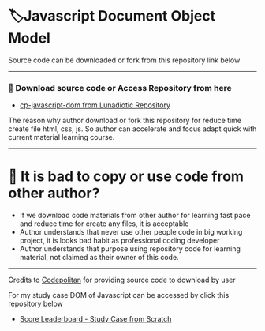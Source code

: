 # 🏷️Javascript Document Object Model
Source code can be downloaded or fork from this repository link below
***
### 📒 Download source code or Access Repository from here
- [cp-javascript-dom from Lunadiotic Repository](https://github.com/lunadiotic/cp-javascript-dom)

The reason why author download or fork this repository for reduce time create file html, css, js.
So author can accelerate and focus adapt quick with current material learning course.
***
# 📌 It is bad to copy or use code from other author?
- If we download code materials from other author for learning fast pace and reduce time for create any files, it is acceptable
- Author understands that never use other people code in big working project, it is looks bad habit as professional coding developer
- Author understands that purpose using repository code for learning material, not claimed as their owner of this code.

***
Credits to [Codepolitan](https://www.codepolitan.com/course/intro/belajar-javascript-dom/) for providing source code to download by user

For my study case DOM of Javascript can be accessed by click this repository below
- [Score Leaderboard - Study Case from Scratch](https://github.com/yusufalqard/javascript-codepolitan-playground/tree/master/javascript-dom-room/score-leaderboard)